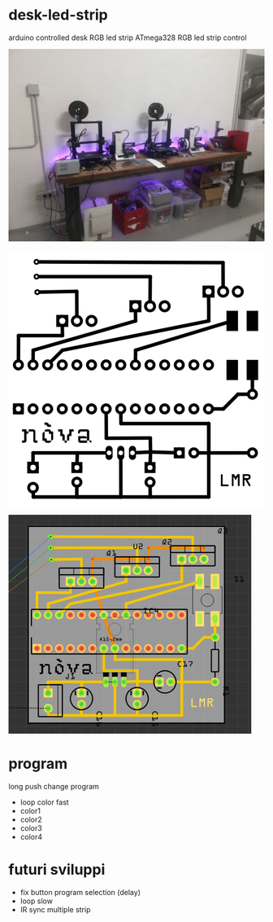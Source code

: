 # desk-led-strip
arduino controlled desk RGB led strip
ATmega328 RGB led strip control

![](./makerpreview.jpg)

![](./Preview.png)

![](./previewfritzing.png)

# program
long push change program
  - loop color fast
  - color1
  - color2
  - color3
  - color4
  
# futuri sviluppi
- fix button program selection (delay)
- loop slow
- IR sync multiple strip
